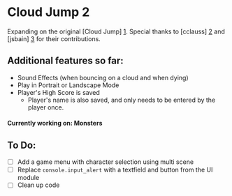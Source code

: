 Cloud Jump 2
================

Expanding on the original [Cloud Jump] [1]. Special thanks to [cclauss] [2] and [jsbain] [3] for their contributions. 

Additional features so far:
------
* Sound Effects (when bouncing on a cloud and when dying)
* Play in Portrait or Landscape Mode
* Player's High Score is saved
	* Player's name is also saved, and only needs to be entered by the player once.

#### Currently working on: **Monsters**

To Do:
------
- [ ] Add a game menu with character selection using multi scene 
- [ ] Replace `console.input_alert` with a textfield and button from the UI module
- [ ] Clean up code

[1]: https://gist.github.com/BashedCrab/9098744
[2]: https://github.com/cclauss
[3]: https://github.com/jsbain